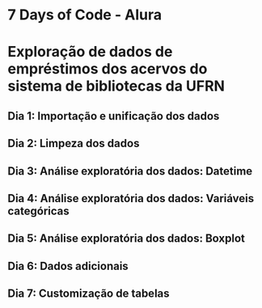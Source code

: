 # 7 Days of Code - Alura

# Exploração de dados de empréstimos dos acervos do sistema de bibliotecas da UFRN

## Dia 1: Importação e unificação dos dados

## Dia 2: Limpeza dos dados

## Dia 3: Análise exploratória dos dados: Datetime

## Dia 4: Análise exploratória dos dados: Variáveis categóricas

## Dia 5: Análise exploratória dos dados: Boxplot

## Dia 6: Dados adicionais

## Dia 7: Customização de tabelas
